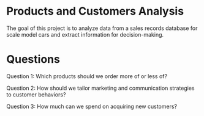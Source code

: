 # Products and Customers Analysis
The goal of this project is to analyze data from a sales records database for scale model cars and extract information for decision-making.

# Questions
Question 1: Which products should we order more of or less of?

Question 2: How should we tailor marketing and communication strategies to customer behaviors?

Question 3: How much can we spend on acquiring new customers?
